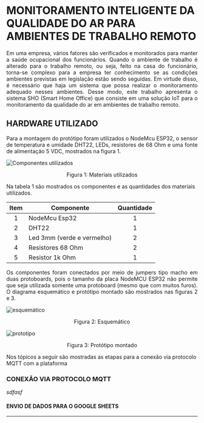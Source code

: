 # MONITORAMENTO INTELIGENTE DA QUALIDADE DO AR PARA AMBIENTES DE TRABALHO REMOTO
<p align="justify">
Em uma empresa, vários fatores são verificados e monitorados para manter a saúde ocupacional dos funcionários. Quando o ambiente de trabalho é alterado para o trabalho remoto, ou seja, feito na casa do funcionário, torna-se complexo para a empresa ter conhecimento se as condições ambientes previstas em legislação estão sendo seguidas.  Em virtude disso, é necessário que haja um sistema que possa realizar o monitoramento adequado nesses ambientes. Desse modo, este trabalho apresenta o sistema SHO (Smart Home Office) que consiste em uma solução IoT para o monitoramento da qualidade do ar em ambientes de trabalho remoto.
</p>

## HARDWARE UTILIZADO
<p align="justify">
Para a montagem do protótipo foram utilizados o NodeMcu ESP32, o sensor de temperatura e umidade DHT22, LEDs, resistores de 68 Ohm e uma fonte de alimentação 5 VDC, mostrados na figura 1.
</p>

![Componentes utilizados](https://user-images.githubusercontent.com/88517401/128585415-306f60da-9e10-45a5-a162-0ea447117c0d.PNG)
<p align="center">
 Figura 1: Materiais utilizados
</p>
Na tabela 1 são mostrados os componentes e as quantidades dos materiais utilizados.


|Item  |Componente                |  Quantidade|
|:---: |                       ---|       :---:|
|1     |NodeMcu Esp32             |           1|
|2     |DHT22                     |           1|
|3     |Led 3mm (verde e vermelho)|           2|
|4     |Resistores 68 Ohm         |           2|
|5     |Resistor 1k Ohm           |           1|

<p align="justify">
Os componentes foram conectados por meio de jumpers tipo macho em duas protoboards, pois o tamanho da placa NodeMCU ESP32 não permite que seja utilizada somente uma protoboard (mesmo que com muitos furos). O diagrama esquemático e protótipo montado são mostrados nas figuras 2 e 3.
<p/>

![esquemático](https://user-images.githubusercontent.com/88517401/128602926-fa6e880e-bf4c-407d-a5bf-7d18de1bc702.png)

<p align="center">
 Figura 2: Esquemático
</p>

![prototipo](https://user-images.githubusercontent.com/88517401/128603050-fe82b4a6-b5f8-4276-b5d7-8124fb128bee.jpeg)

<p align="center">
 Figura 3: Protótipo montado
</p>

Nos tópicos a seguir são mostradas as etapas para a conexão via protocolo MQTT com a plataforma



  ### CONEXÃO VIA PROTOCOLO MQTT
*sdfasf*

#### ENVIO DE DADOS PARA O GOOGLE SHEETS
---

